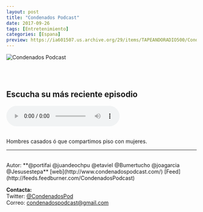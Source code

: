 ```yaml
---
layout: post
title: "Condenados Podcast"
date: 2017-09-26
tags: [Entretenimiento]
categories: [Espana]
preview: https://ia601507.us.archive.org/29/items/TAPEANDORADIO500/Condenados300.png
---
```


![Condenados Podcast](https://ia601507.us.archive.org/29/items/TAPEANDORADIO500/Condenados500.png)

<br/>
<br/>

## Escucha su más reciente episodio

<!--reproductor-feed=http://feeds.feedburner.com/CondenadosPodcast-->
<!--reproductor-start-->
<audio id="audio" preload="auto" controls="" src="http://feedproxy.google.com/~r/CondenadosPodcast/~5/DSxPL2zqayQ/Condenados65.mp3"></audio>
<!--reproductor-end-->

<br/>  
Hombres casados ó que compartimos piso con mujeres.

_ _ _
<br>
Autor: **@portifai @juandeochpu @etaviel @Bumertucho @joagarcia @Jesusestepa**  
[web](http://www.condenadospodcast.com/)  
[Feed](http://feeds.feedburner.com/CondenadosPodcast)  



**Contacta:**  
Twitter: [@CondenadosPod](https://twitter.com/CondenadosPod)  
Correo: [condenadospodcast@gmail.com](mailto:condenadospodcast@gmail.com)  
